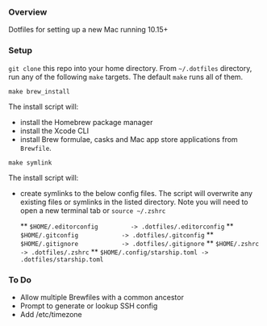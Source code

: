 ### Overview
Dotfiles for setting up a new Mac running 10.15+

### Setup
`git clone` this repo into your home directory. From `~/.dotfiles` directory, run any of the following `make` targets. The default `make` runs all of them.

`make brew_install`

The install script will:

* install the Homebrew package manager
* install the Xcode CLI
* install Brew formulae, casks and Mac app store applications from `Brewfile`. 

`make symlink`

The install script will:

* create symlinks to the below config files. The script will overwrite any existing files or symlinks in the listed directory. Note you will need to open a new terminal tab or `source ~/.zshrc`

  ** `$HOME/.editorconfig         -> .dotfiles/.editorconfig`
  ** `$HOME/.gitconfig            -> .dotfiles/.gitconfig`
  ** `$HOME/.gitignore            -> .dotfiles/.gitignore`
  ** `$HOME/.zshrc                -> .dotfiles/.zshrc`
  ** `$HOME/.config/starship.toml -> .dotfiles/starship.toml`

### To Do

* Allow multiple Brewfiles with a common ancestor
* Prompt to generate or lookup SSH config
* Add /etc/timezone
